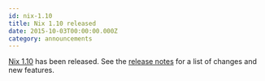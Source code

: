 ```yaml
---
id: nix-1.10
title: Nix 1.10 released
date: 2015-10-03T00:00:00.000Z
category: announcements
---
```


[Nix 1.10](/download) has been released. See the [release notes](/manual/nix/stable/release-notes/rl-1.10.html) for a list of changes and new features.
